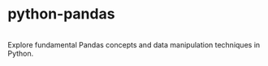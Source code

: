 # python-pandas
<br>
Explore fundamental Pandas concepts and data manipulation techniques in Python.
